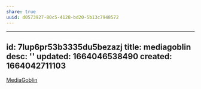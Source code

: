 ```yaml
---
share: true
uuid: d0573927-80c5-4128-bd20-5b13c7948572
---
```

---
id: 7lup6pr53b3335du5bezazj
title: mediagoblin
desc: ''
updated: 1664046538490
created: 1664042711103
---

[MediaGoblin](https://mediagoblin.org/)

